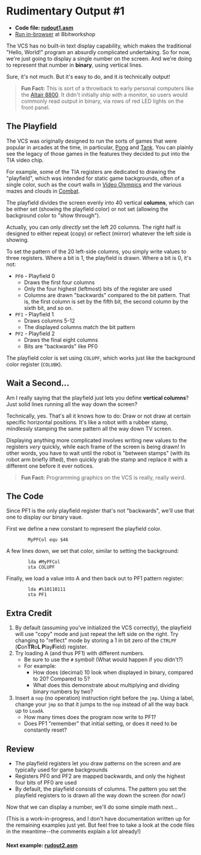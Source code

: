 # Rudimentary Output #1

* **Code file: [rudout1.asm](./rudout1.asm)**
* [Run in-browser](https://8bitworkshop.com/v3.3.0/embed.html?p=vcs&r=TFpHAAAQAAAAAGUphBP6AQECAwR42KIAiqjKmkjQ%2B6kGhQmpRoUIqbeFDkwT8P8EHwQfBB8EHwQfBB8EHwQfBB8EHwQfBB8EHwQfBB8EHwQfBB8EHwQfBB8EHwQfBB8EHwQfBB8EHwQfBB8EHwQeBBcA8ADw "Link to in-browser emulation of bbones1.asm") at 8bitworkshop


The VCS has no built-in text display capability, which makes the traditional "Hello, World!" program an absurdly complicated undertaking. So for now, we're just going to display a single number on the screen. And we're doing to represent that number in **binary**, using vertical lines.

Sure, it's not much. But it's easy to do, and it *is* technically output!

> **Fun Fact:** This is sort of a throwback to early personal computers like the [Altair 8800](http://oldcomputers.net/altair-8800.html). It didn't initially ship with a monitor, so users would commonly read output in binary, via rows of red LED lights on the front panel.


## The Playfield

The VCS was originally designed to run the sorts of games that were popular in arcades at the time, in particular, [Pong](https://en.wikipedia.org/wiki/Pong) and [Tank](https://en.wikipedia.org/wiki/Tank_(video_game)). You can plainly see the legacy of those games in the features they decided to put into the TIA video chip.

For example, some of the TIA registers are dedicated to drawing the "playfield", which was intended for static game backgrounds, often of a single color, such as the court walls in [Video Olympics](https://en.wikipedia.org/wiki/Video_Olympics) and the various mazes and clouds in [Combat](https://en.wikipedia.org/wiki/Combat_(Atari_2600)).

The playfield divides the screen evenly into 40 vertical **columns**, which can be either set (showing the playfield color) or not set (allowing the background color to "show through").

Actually, you can only *directly* set the left 20 columns. The right half is designed to either repeat (copy) or reflect (mirror) whatever the left side is showing.

To set the pattern of the 20 left-side columns, you simply write values to three registers. Where a bit is 1, the playfield is drawn. Where a bit is 0, it's not:

* `PF0` - Playfield 0
    * Draws the first four columns
    * Only the four highest (leftmost) bits of the register are used
    * Columns are drawn "backwards" compared to the bit pattern. That is, the first column is set by the fifth bit, the second column by the sixth bit, and so on.
* `PF1` - Playfield 1
    * Draws columns 5-12
    * The displayed columns match the bit pattern
* `PF2` - Playfield 2
    * Draws the final eight columns
    * Bits are "backwards" like PF0

The playfield color is set using `COLUPF`, which works just like the background color register (`COLUBK`).


## Wait a Second...

Am I really saying that the playfield just lets you define **vertical columns**? Just solid lines running all the way down the screen?

Technically, yes. That's all it knows how to do: Draw or not draw at certain specific horizontal positions. It's like a robot with a rubber stamp, mindlessly stamping the same pattern all the way down TV screen.

Displaying anything more complicated involves writing new values to the registers *very* quickly, while each frame of the screen is being drawn! In other words, you have to wait until the robot is "between stamps" (with its robot arm briefly lifted), then quickly grab the stamp and replace it with a different one before it ever notices.

> **Fun Fact:** Programming graphics on the VCS is really, really weird.


## The Code

Since PF1 is the only playfield register that's not "backwards", we'll use that one to display our binary vaue.

First we define a new constant to represent the playfield color.

```{assembly}
        MyPFCol equ $46
```

A few lines down, we set that color, similar to setting the background:

```{assembly}
        lda #MyPFCol
        sta COLUPF
```

Finally, we load a value into A and then back out to PF1 pattern register:

```{assembly}
        lda #%10110111
        sta PF1
```

## Extra Credit

1. By default (assuming you've initialized the VCS correctly), the playfield will use "copy" mode and just repeat the left side on the right. Try changing to "reflect" mode by storing a 1 in bit zero of the `CTRLPF` (**C**on**TR**o**L P**lay**F**ield) register.
2. Try loading A (and thus PF1) with different numbers.
    * Be sure to use the `#` symbol! (What would happen if you didn't?)
    * For example:
        * How does (decimal) 10 look when displayed in binary, compared to 20? Compared to 5?
        * What does this demonstrate about multiplying and dividing binary numbers by two?
3. Insert a `nop` (no operation) instruction right before the `jmp`. Using a label, change your `jmp` so that it jumps to the `nop` instead of all the way back up to `LoadA`.
    * How many times does the program now write to PF1?
    * Does PF1 "remember" that initial setting, or does it need to be constantly reset?



## Review

* The playfield registers let you draw patterns on the screen and are typically used for game backgrounds
* Registers PF0 and PF2 are mapped backwards, and only the highest four bits of PF0 are used
* By default, the playfield consists of columns. The pattern you set the playfield registers to is drawn all the way down the screen (for now!)
    

Now that we can display a number, we'll do some simple math next...

(This is a work-in-progress, and I don't have documentation written up for the remaining examples just yet. But feel free to take a look at the code files in the meantime--the comments explain a lot already!)


#### Next example: [rudout2.asm](../rudout/rudout2.asm)